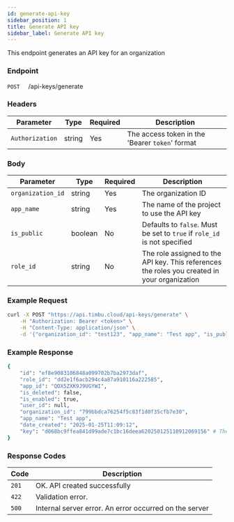 ```yaml
---
id: generate-api-key
sidebar_position: 1
title: Generate API key
sidebar_label: Generate API key
---
```


This endpoint generates an API key for an organization

### Endpoint

`POST` &nbsp; &nbsp; /api-keys/generate

### Headers

| Parameter       | Type   | Required | Description                                     |
| --------------- | ------ | -------- | ----------------------------------------------- |
| `Authorization` | string | Yes      | The access token in the 'Bearer `token`' format |

### Body

| Parameter         | Type    | Required | Description                                                                                  |
| ----------------- | ------- | -------- | -------------------------------------------------------------------------------------------- |
| `organization_id` | string  | Yes      | The organization ID                                                                          |
| `app_name`        | string  | Yes      | The name of the project to use the API key                                                   |
| `is_public`       | boolean | No       | Defaults to `false`. Must be set to `true` if `role_id` is not specified                     |
| `role_id`         | string  | No       | The role assigned to the API key. This references the roles you created in your organization |

### Example Request

```bash
curl -X POST "https://api.timbu.cloud/api-keys/generate" \
    -H "Authorization: Bearer <token>" \
    -H "Content-Type: application/json" \
    -d '{"organization_id": "test123", "app_name": "Test app", "is_public": true}'
```

### Example Response

```bash
{
    "id": "ef8e9083106848a099702b7ba2973daf",
    "role_id": "dd2e1f6acb294c4a87a910116a222585",
    "app_id": "QOX5ZXK9J9UGYWI",
    "is_deleted": false,
    "is_enabled": true,
    "user_id": null,
    "organization_id": "799bbdca76254f5c83f1d0f35cfb7e30",
    "app_name": "Test app",
    "date_created": "2025-01-25T11:09:12",
    "key": "d068bc9ffea841d99ade7c1bc16deea620250125110912069156" # The generated API key. Store securely and safely because you can't retrieve this key again
}
```

### Response Codes

| Code  | Description                                            |
| ----- | ------------------------------------------------------ |
| `201` | OK. API created successfully                           |
| `422` | Validation error.                                      |
| `500` | Internal server error. An error occurred on the server |
